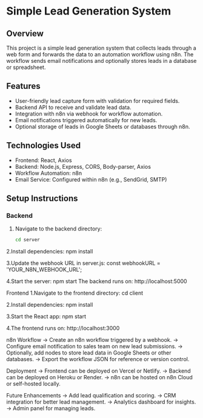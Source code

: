# Simple Lead Generation System

## Overview
This project is a simple lead generation system that collects leads through a web form and forwards the data to an automation workflow using n8n. The workflow sends email notifications and optionally stores leads in a database or spreadsheet.

## Features
- User-friendly lead capture form with validation for required fields.
- Backend API to receive and validate lead data.
- Integration with n8n via webhook for workflow automation.
- Email notifications triggered automatically for new leads.
- Optional storage of leads in Google Sheets or databases through n8n.

## Technologies Used
- Frontend: React, Axios
- Backend: Node.js, Express, CORS, Body-parser, Axios
- Workflow Automation: n8n
- Email Service: Configured within n8n (e.g., SendGrid, SMTP)

## Setup Instructions

### Backend
1. Navigate to the backend directory:
   ```bash
   cd server
   
2.Install dependencies:
npm install

3.Update the webhook URL in server.js:
const webhookURL = 'YOUR_N8N_WEBHOOK_URL';

4.Start the server:
npm start
The backend runs on: http://localhost:5000

Frontend
1.Navigate to the frontend directory:
cd client

2.Install dependencies:
npm install

3.Start the React app:
npm start

4.The frontend runs on: http://localhost:3000

n8n Workflow
-> Create an n8n workflow triggered by a webhook.
-> Configure email notification to sales team on new lead submissions.
-> Optionally, add nodes to store lead data in Google Sheets or other databases.
-> Export the workflow JSON for reference or version control.

Deployment
-> Frontend can be deployed on Vercel or Netlify.
-> Backend can be deployed on Heroku or Render.
-> n8n can be hosted on n8n Cloud or self-hosted locally.

Future Enhancements
-> Add lead qualification and scoring.
-> CRM integration for better lead management.
-> Analytics dashboard for insights.
-> Admin panel for managing leads.
